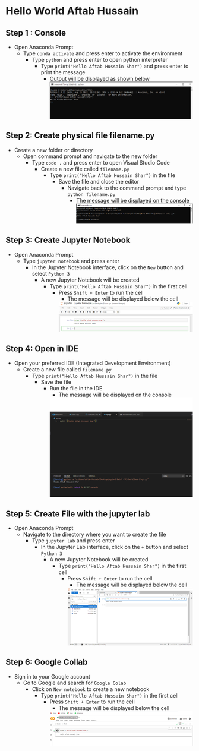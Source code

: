 # Hello World Aftab Hussain
## Step 1 : Console
* Open Anaconda Prompt
    * Type `conda activate` and press enter to activate the environment
      * Type `python` and press enter to open python interpreter
         * Type `print("Hello Aftab Hussain Shar")` and press enter to print the message
              * Output will be displayed as shown below
               <img src="uploads\Step1.PNG">

## Step 2: Create physical file filename.py
* Create a new folder or directory
   * Open command prompt and navigate to the new folder
      * Type `code .` and press enter to open Visual Studio Code
         * Create a new file called `filename.py`
            * Type `print("Hello Aftab Hussain Shar")` in the file
               * Save the file and close the editor
                  * Navigate back to the command prompt and type `python filename.py`
                     * The message will be displayed on the console 
                       <img src="uploads\Step2.PNG">

## Step 3: Create Jupyter Notebook
* Open Anaconda Prompt
   * Type `jupyter notebook` and press enter
      * In the Jupyter Notebook interface, click on the `New` button and select `Python 3`
         * A new Jupyter Notebook will be created
            * Type `print("Hello Aftab Hussain Shar")` in the first cell
               * Press `Shift + Enter` to run the cell
                  * The message will be displayed below the cell
                  <img src="uploads\Step4.PNG">

## Step 4: Open in IDE 
* Open your preferred IDE (Integrated Development Environment)
   * Create a new file called `filename.py`
      * Type `print("Hello Aftab Hussain Shar")` in the file
         * Save the file
            * Run the file in the IDE
               * The message will be displayed on the console
               <img src="uploads\Step3.PNG">

## Step 5: Create File with the jupyter lab
* Open Anaconda Prompt
   * Navigate to the directory where you want to create the file
      * Type `jupyter lab` and press enter
         * In the Jupyter Lab interface, click on the `+` button and select `Python 3`
            * A new Jupyter Notebook will be created
               * Type `print("Hello Aftab Hussain Shar")` in the first cell
                  * Press `Shift + Enter` to run the cell
                     * The message will be displayed below the cell
                    <img src="uploads\Step5.PNG">

## Step 6: Google Collab
* Sign in to your Google account
   * Go to Google and search for `Google Colab`
      * Click on `New notebook` to create a new notebook
         * Type `print("Hello Aftab Hussain Shar")` in the first cell
            * Press `Shift + Enter` to run the cell
               * The message will be displayed below the cell
               <img src="uploads\Step6.PNG">


